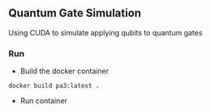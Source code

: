 ## Quantum Gate Simulation
Using CUDA to simulate applying qubits to quantum gates


### Run
- Build the docker container
```
docker build pa3:latest .
```
- Run container
```

```
